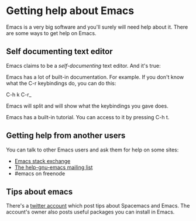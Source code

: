 # Getting help about Emacs

Emacs is a very big software and you'll surely will need help about
it. There are some ways to get help on Emacs.

## Self documenting text editor

Emacs claims to be a *self-documenting* text editor. And it's true:

Emacs has a lot of built-in documentation. For example. If you don't
know what the C-r keybindings do, you can do this:

C-h k C-r_

Emacs will split and will show what the keybindings you gave does.

Emacs has a built-in tutorial. You can access to it by pressing C-h t.

## Getting help from another users

You can talk to other Emacs users and ask them for help on some sites:

* [Emacs stack exchange](https://emacs.stackexchange.com/)
* [The help-gnu-emacs mailing list](https://lists.gnu.org/archive/html/help-gnu-emacs/)
* #emacs on freenode

## Tips about emacs

There's a [twitter account](https://twitter.com/iLemming) which post
tips about Spacemacs and Emacs. The account's owner also posts useful
packages you can install in Emacs.
